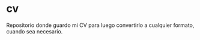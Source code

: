 # cv

Repositorio donde guardo mi CV para luego convertirlo a cualquier formato, cuando sea necesario.

